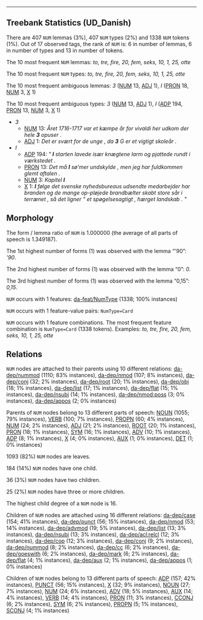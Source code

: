 

--------------------------------------------------------------------------------

## Treebank Statistics (UD_Danish)

There are 407 `NUM` lemmas (3%), 407 `NUM` types (2%) and 1338 `NUM` tokens (1%).
Out of 17 observed tags, the rank of `NUM` is: 6 in number of lemmas, 6 in number of types and 13 in number of tokens.

The 10 most frequent `NUM` lemmas: <em>to, tre, fire, 20, fem, seks, 10, 1, 25, otte</em>

The 10 most frequent `NUM` types:  <em>to, tre, fire, 20, fem, seks, 10, 1, 25, otte</em>

The 10 most frequent ambiguous lemmas: <em>3</em> ([NUM]() 13, [ADJ]() 1), <em>I</em> ([PRON]() 18, [NUM]() 3, [X]() 1)

The 10 most frequent ambiguous types:  <em>3</em> ([NUM]() 13, [ADJ]() 1), <em>I</em> ([ADP]() 194, [PRON]() 13, [NUM]() 3, [X]() 1)


* <em>3</em>
  * [NUM]() 13: <em>Året 1716-1717 var et kæmpe år for vivaldi her udkom der hele <b>3</b> opuser .</em>
  * [ADJ]() 1: <em>Det er svært for de unge , da <b>3</b> G er et vigtigt skoleår .</em>
* <em>I</em>
  * [ADP]() 194: <em>" <b>I</b> starten lavede især knægtene larm og pjattede rundt i værkstedet .</em>
  * [PRON]() 13: <em>Det må <b>I</b> sø'mer undskylde , men jeg har fuldkommen glemt aftalen .</em>
  * [NUM]() 3: <em>Kapitel <b>I</b></em>
  * [X]() 1: <em><b>I</b> følge det svenske nyhedsbureaus udsendte medarbejder har branden og de mange op-pløjede brandbælter skabt store sår i terrænet , så det ligner " et spøgelsesagtigt , hærget landskab . "</em>

## Morphology

The form / lemma ratio of `NUM` is 1.000000 (the average of all parts of speech is 1.349187).

The 1st highest number of forms (1) was observed with the lemma “'90”: <em>'90</em>.

The 2nd highest number of forms (1) was observed with the lemma “0”: <em>0</em>.

The 3rd highest number of forms (1) was observed with the lemma “0,15”: <em>0,15</em>.

`NUM` occurs with 1 features: [da-feat/NumType]() (1338; 100% instances)

`NUM` occurs with 1 feature-value pairs: `NumType=Card`

`NUM` occurs with 1 feature combinations.
The most frequent feature combination is `NumType=Card` (1338 tokens).
Examples: <em>to, tre, fire, 20, fem, seks, 10, 1, 25, otte</em>


## Relations

`NUM` nodes are attached to their parents using 10 different relations: [da-dep/nummod]() (1110; 83% instances), [da-dep/nmod]() (107; 8% instances), [da-dep/conj]() (32; 2% instances), [da-dep/root]() (20; 1% instances), [da-dep/obj]() (18; 1% instances), [da-dep/list]() (17; 1% instances), [da-dep/flat]() (15; 1% instances), [da-dep/nsubj]() (14; 1% instances), [da-dep/nmod:poss]() (3; 0% instances), [da-dep/appos]() (2; 0% instances)

Parents of `NUM` nodes belong to 13 different parts of speech: [NOUN]() (1055; 79% instances), [VERB]() (100; 7% instances), [PROPN]() (60; 4% instances), [NUM]() (24; 2% instances), [ADJ]() (21; 2% instances), [ROOT]() (20; 1% instances), [PRON]() (18; 1% instances), [SYM]() (16; 1% instances), [ADV]() (10; 1% instances), [ADP]() (8; 1% instances), [X]() (4; 0% instances), [AUX]() (1; 0% instances), [DET]() (1; 0% instances)

1093 (82%) `NUM` nodes are leaves.

184 (14%) `NUM` nodes have one child.

36 (3%) `NUM` nodes have two children.

25 (2%) `NUM` nodes have three or more children.

The highest child degree of a `NUM` node is 16.

Children of `NUM` nodes are attached using 16 different relations: [da-dep/case]() (154; 41% instances), [da-dep/punct]() (56; 15% instances), [da-dep/nmod]() (53; 14% instances), [da-dep/advmod]() (19; 5% instances), [da-dep/list]() (13; 3% instances), [da-dep/nsubj]() (13; 3% instances), [da-dep/acl:relcl]() (12; 3% instances), [da-dep/cop]() (12; 3% instances), [da-dep/conj]() (9; 2% instances), [da-dep/nummod]() (8; 2% instances), [da-dep/cc]() (6; 2% instances), [da-dep/goeswith]() (6; 2% instances), [da-dep/mark]() (6; 2% instances), [da-dep/flat]() (4; 1% instances), [da-dep/aux]() (2; 1% instances), [da-dep/appos]() (1; 0% instances)

Children of `NUM` nodes belong to 13 different parts of speech: [ADP]() (157; 42% instances), [PUNCT]() (56; 15% instances), [X]() (32; 9% instances), [NOUN]() (27; 7% instances), [NUM]() (24; 6% instances), [ADV]() (18; 5% instances), [AUX]() (14; 4% instances), [VERB]() (14; 4% instances), [PRON]() (11; 3% instances), [CCONJ]() (6; 2% instances), [SYM]() (6; 2% instances), [PROPN]() (5; 1% instances), [SCONJ]() (4; 1% instances)

